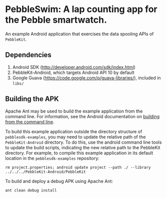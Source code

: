# PebbleSwim: A lap counting app for the Pebble smartwatch.

An example Android application that exercises the data spooling APIs of `PebbleKit`.

## Dependencies

1. Android SDK (http://developer.android.com/sdk/index.html)
1. PebbleKit-Android, which targets Android API 10 by default
1. Google Guava (https://code.google.com/p/guava-libraries/), included in `libs/`

## Building the APK

Apache Ant may be used to build the example application from the command line.
For information, see the Android documentation on [building from the command line](http://developer.android.com/tools/building/building-cmdline.html).

To build this example application outside the directory structure of `pebblesdk-examples`, you may need to update the relative path of the `PebbleKit-Android` directory.
To do this, use the android command line tools to update the build scripts, indicating the new relative path to the
PebbleKit directory.
For example, to compile this example application in its default location in the `pebblesdk-examples` repository:

    rm project.properties; android update project --path ./ --library ../../../PebbleKit-Android/PebbleKit

To build and deploy a debug APK using Apache Ant:

    ant clean debug install

